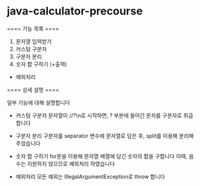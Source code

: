 # java-calculator-precourse


==== 기능 목록 ====

1. 문자열 입력받기
2. 커스텀 구분자
3. 구분자 분리
4. 숫자 합 구하기 (+출력)

+ 예외처리


==== 상세 설명 ====

일부 기능에 대해 설명합니다

- 커스텀 구분자
  문자열이 //?\n로 시작하면, ? 부분에 들어간 문자를 구분자로 취급합니다

- 구분자 분리
  구분자를 separator 변수에 문자열로 담은 후, split를 이용해 분리해주었습니다

- 숫자 합 구하기
  for문을 이용해 문자열 배열에 담긴 숫자의 합을 구합니다
  이때, 음수는 지원하지 않으므로 예외처리 하였습니다

- 예외처리
  모든 예외는 IllegalArgumentException로 throw 합니다

